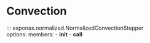 # Convection

::: exponax.normalized.NormalizedConvectionStepper  
    options:
        members:
            - __init__
            - __call__